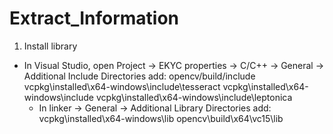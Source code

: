 # Extract_Information

1. Install library
- In Visual Studio, open Project -> EKYC properties -> C/C++ -> General -> Additional Include Directories 
    add: opencv/build/include
         vcpkg\installed\x64-windows\include\tesseract
         vcpkg\installed\x64-windows\include
         vcpkg\installed\x64-windows\include\leptonica
  - In linker -> General -> Additional Library Directories
    add: vcpkg\installed\x64-windows\lib
         opencv\build\x64\vc15\lib
